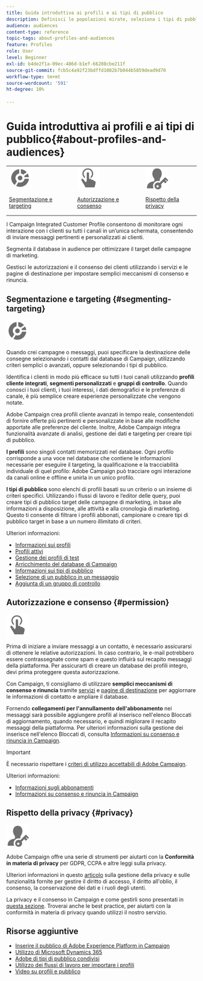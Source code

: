 ```yaml
---
title: Guida introduttiva ai profili e ai tipi di pubblico
description: Definisci le popolazioni mirate, seleziona i tipi di pubblico, filtra i destinatari, raccogli i dati e aggiorna i profili.
audience: audiences
content-type: reference
topic-tags: about-profiles-and-audiences
feature: Profiles
role: User
level: Beginner
exl-id: b4de2f1a-09ec-486d-b1ef-66208cbe211f
source-git-commit: fcb5c4a92f23bdffd1082b7b044b5859dead9d70
workflow-type: tm+mt
source-wordcount: '591'
ht-degree: 10%

---
```


# Guida introduttiva ai profili e ai tipi di pubblico{#about-profiles-and-audiences}

<table>
<tr>
<td><img src="assets/do-not-localize/icon_segment.svg" width="60px"><p><a href="#segmenting-targeting">Segmentazione e targeting</a></p></td>
<td><img src="assets/do-not-localize/icon_permission.svg" width="60px"><p><a href="#permission">Autorizzazione e consenso</a></p></td>
<td><img src="assets/do-not-localize/icon_privacy.svg" width="60px"><p><a href="#privacy">Rispetto della privacy</a></p></td></tr>
</table>

I Campaign Integrated Customer Profile consentono di monitorare ogni interazione con i clienti su tutti i canali in un’unica schermata, consentendo di inviare messaggi pertinenti e personalizzati ai clienti.

Segmenta il database in audience per ottimizzare il target delle campagne di marketing.

Gestisci le autorizzazioni e il consenso dei clienti utilizzando i servizi e le pagine di destinazione per impostare semplici meccanismi di consenso e rinuncia.

## Segmentazione e targeting {#segmenting-targeting}

<img src="assets/do-not-localize/icon_segment.svg" width="60px">

Quando crei campagne o messaggi, puoi specificare la destinazione delle consegne selezionando i contatti dal database di Campaign, utilizzando criteri semplici o avanzati, oppure selezionando i tipi di pubblico.

Identifica i clienti in modo più efficace su tutti i tuoi canali utilizzando **profili cliente integrati**, **segmenti personalizzati** e **gruppi di controllo**. Quando conosci i tuoi clienti, i tuoi interessi, i dati demografici e le preferenze di canale, è più semplice creare esperienze personalizzate che vengono notate.

Adobe Campaign crea profili cliente avanzati in tempo reale, consentendoti di fornire offerte più pertinenti e personalizzate in base alle modifiche apportate alle preferenze del cliente. Inoltre, Adobe Campaign integra funzionalità avanzate di analisi, gestione dei dati e targeting per creare tipi di pubblico.

**I profili** sono singoli contatti memorizzati nel database. Ogni profilo corrisponde a una voce nel database che contiene le informazioni necessarie per eseguire il targeting, la qualificazione e la tracciabilità individuale di quel profilo: Adobe Campaign può tracciare ogni interazione da canali online e offline e unirla in un unico profilo.

**I tipi di pubblico** sono elenchi di profili basati su un criterio o un insieme di criteri specifici. Utilizzando i flussi di lavoro e l’editor delle query, puoi creare tipi di pubblico target delle campagne di marketing, in base alle informazioni a disposizione, alle attività e alla cronologia di marketing. Questo ti consente di filtrare i profili abbonati, campionare o creare tipi di pubblico target in base a un numero illimitato di criteri.

Ulteriori informazioni:

* [Informazioni sui profili](../../audiences/using/about-profiles.md)
* [Profili attivi](../../audiences/using/active-profiles.md)
* [Gestione dei profili di test](../../audiences/using/managing-test-profiles.md)
* [Arricchimento del database di Campaign](../../audiences/using/enriching-campaign-database.md)
* [Informazioni sui tipi di pubblico](../../audiences/using/about-audiences.md)
* [Selezione di un pubblico in un messaggio](../../audiences/using/selecting-an-audience-in-a-message.md)
* [Aggiunta di un gruppo di controllo](../../sending/using/control-group.md)

## Autorizzazione e consenso {#permission}

<img src="assets/do-not-localize/icon_permission.svg"  width="60px">

Prima di iniziare a inviare messaggi a un contatto, è necessario assicurarsi di ottenere le relative autorizzazioni. In caso contrario, le e-mail potrebbero essere contrassegnate come spam e questo influirà sul recapito messaggi della piattaforma. Per assicurarti di creare un database dei profili integro, devi prima proteggere questa autorizzazione.

Con Campaign, ti consigliamo di utilizzare **semplici meccanismi di consenso e rinuncia** tramite [servizi](../../audiences/using/creating-a-service.md) e [pagine di destinazione](../../channels/using/getting-started-with-landing-pages.md) per aggiornare le informazioni di contatto e ampliare il database.

Fornendo **collegamenti per l&#39;annullamento dell&#39;abbonamento** nei messaggi sarà possibile aggiungere profili al inserisco nell&#39;elenco Bloccati di aggiornamento, quando necessario, e quindi migliorare il recapito messaggi della piattaforma. Per ulteriori informazioni sulla gestione dei inserisce nell&#39;elenco Bloccati di, consulta [Informazioni su consenso e rinuncia in Campaign](../../audiences/using/about-opt-in-and-opt-out-in-campaign.md).

>[!IMPORTANT]
>
>È necessario rispettare i [criteri di utilizzo accettabili di Adobe Campaign](https://www.adobe.com/legal/terms/aup.html).

Ulteriori informazioni:

* [Informazioni sugli abbonamenti](../../audiences/using/about-subscriptions.md)
* [Informazioni su consenso e rinuncia in Campaign](../../audiences/using/about-opt-in-and-opt-out-in-campaign.md)

## Rispetto della privacy {#privacy}

<img src="assets/do-not-localize/icon_privacy.svg" width="60px">

Adobe Campaign offre una serie di strumenti per aiutarti con la **Conformità in materia di privacy** per GDPR, CCPA e altre leggi sulla privacy.

Ulteriori informazioni in questo [articolo](https://helpx.adobe.com/it/campaign/kb/campaign-privacy.html) sulla gestione della privacy e sulle funzionalità fornite per gestire il diritto di accesso, il diritto all&#39;oblio, il consenso, la conservazione dei dati e i ruoli degli utenti.

La privacy e il consenso in Campaign e come gestirli sono presentati in [questa sezione](../../start/using/privacy.md). Troverai anche le best practice, per aiutarti con la conformità in materia di privacy quando utilizzi il nostro servizio.

## Risorse aggiuntive

* [Inserire il pubblico di Adobe Experience Platform in Campaign](../../integrating/using/ingest-aep-data.md)
* [Utilizzo di Microsoft Dynamics 365](../../integrating/using/d365-acs-get-started.md)
* [Adobe di tipi di pubblico condivisi](../../integrating/using/sharing-audiences-with-audience-manager-or-people-core-service.md)
* [Utilizzo dei flussi di lavoro per importare i profili](../../automating/using/creating-import-workflow-templates.md)
* [Video su profili e pubblico](https://experienceleague.adobe.com/docs/campaign-standard-learn/tutorials/profiles-and-audiences/creating-profiles-and-audiences.html?lang=it)
